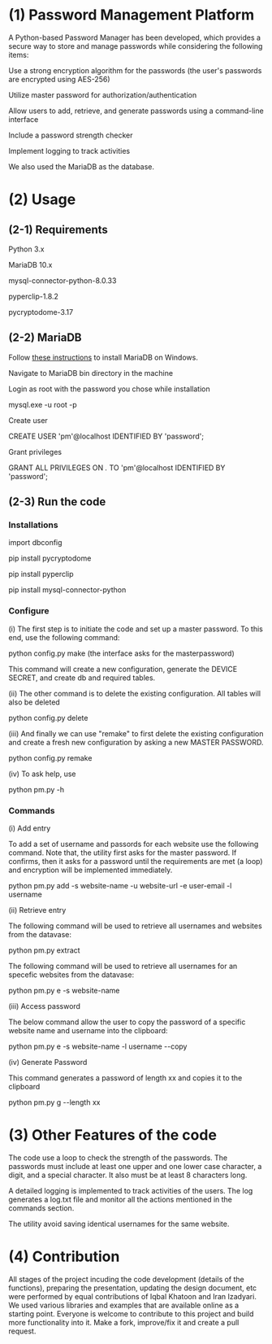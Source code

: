# (1) Password Management Platform

A Python-based Password Manager has been developed, which provides a secure way to store and manage passwords while considering the following items:

Use a strong encryption algorithm for the passwords (the user's passwords are encrypted using AES-256)

Utilize master password for authorization/authentication

Allow users to add, retrieve, and generate passwords using a command-line interface

Include a password strength checker 

Implement logging to track activities  

We also used the MariaDB as the database. 


# (2) Usage
## (2-1) Requirements
Python 3.x

MariaDB 10.x

mysql-connector-python-8.0.33

pyperclip-1.8.2

pycryptodome-3.17

## (2-2) MariaDB

Follow [these instructions](https://www.mariadbtutorial.com/getting-started/install-mariadb/) to install MariaDB on Windows.

Navigate to MariaDB bin directory in the machine

Login as root with the password you chose while installation

mysql.exe -u root -p

Create user

CREATE USER 'pm'@localhost IDENTIFIED BY 'password';

Grant privileges

GRANT ALL PRIVILEGES ON *.* TO 'pm'@localhost IDENTIFIED BY 'password';



## (2-3) Run the code

### Installations

import dbconfig

pip install pycryptodome 

pip install pyperclip

pip install mysql-connector-python

### Configure

(i) The first step is to initiate the code and set up a master password. To this end, use the following command:

python config.py make (the interface asks for the masterpassword)

This command will create a new configuration, generate the DEVICE SECRET, and create db and required tables.

(ii) The other command is to delete the existing configuration. All tables will also be deleted 

python config.py delete

(iii) And finally we can use "remake" to first delete the existing configuration and create a fresh new configuration by asking a new MASTER PASSWORD.

python config.py remake

(iv) To ask help, use 

python pm.py -h

### Commands

(i) Add entry

To add a set of username and passords for each website use the following command. Note that, the utility first asks for the master password. If confirms, then it asks for a password until the requirements are met (a loop) and encryption will be implemented immediately.

python pm.py add -s website-name -u website-url -e user-email -l username


(ii) Retrieve entry

The following command will be used to retrieve all usernames and websites from the datavase:

python pm.py extract

The following command will be used to retrieve all usernames for an specefic websites from the datavase:

python pm.py e -s website-name

(iii) Access password

The below command allow the user to copy the password of a specific website name and username into the clipboard:

python pm.py e -s website-name -l username --copy

(iv) Generate Password

This command generates a password of length xx and copies it to the clipboard

python pm.py g --length xx



# (3) Other Features of the code

The code use a loop to check the strength of the passwords. The passwords must include at least one upper and one lower case character, a digit, and a special character. It also must be at least 8 characters long.

A detailed logging is implemented to track activities of the users. The log generates a log.txt file and monitor all the actions mentioned in the commands section.

The utility avoid saving identical usernames for the same website.


# (4) Contribution

All stages of the project incuding the code development (details of the functions), preparing the presentation, updating the design document, etc were performed by equal contributions of Iqbal Khatoon and Iran Izadyari. We used various libraries and examples that are available online as a starting point. Everyone is welcome to contribute to this project and build more functionality into it. Make a fork, improve/fix it and create a pull request.
